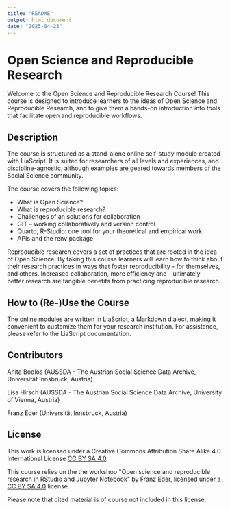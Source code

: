 ```yaml
---
title: "README"
output: html_document
date: "2025-04-23"
---
```

# Open Science and Reproducible Research 
  

Welcome to the Open Science and Reproducible Research Course! This course is designed to introduce learners to the ideas of Open Science and Reproducible Research, and to give them a hands-on introduction into tools that facilitate open and reproducible workflows.

## Description

The course is structured as a stand-alone online self-study module created with LiaScript. It is suited for researchers of all levels and experiences, and discipline-agnostic, although examples are geared towards members of the Social Science community. 

The course covers the following topics:

* What is Open Science?
* What is reproducible research?
* Challenges of an solutions for collaboration
* GIT – working collaboratively and version control
* Quarto, R-Studio: one tool for your theoretical and empirical work 
* APIs and the renv package

Reproducible research covers a set of practices that are rooted in the idea of Open Science. By taking this course learners will learn how to think about their research practices in ways that foster reproducibility - for themselves, and others. Increased collaboration, more efficiency and - ultimately - better research are tangible benefits from practicing reproducible research.

## How to (Re-)Use the Course

The online modules are written in LiaScript, a Markdown dialect, making it convenient to customize them for your research institution. For assistance, please refer to the LiaScript documentation. 


## Contributors

Anita Bodlos (AUSSDA - The Austrian Social Science Data Archive, Universität Innsbruck, Austria)

Lisa Hirsch (AUSSDA - The Austrian Social Science Data Archive, University of Vienna, Austria)

Franz Eder (Universität Innsbruck, Austria)

## License

This work is licensed under a Creative Commons Attribution Share Alike 4.0 International License [CC BY SA 4.0](https://creativecommons.org/licenses/by-sa/4.0/deed.en). 

This course relies on the the workshop "Open science and reproducible research in RStudio and Jupyter Notebook​" by Franz Eder, licensed under a [CC BY SA 4.0](https://creativecommons.org/licenses/by-sa/4.0/deed.en) license.

Please note that cited material is of course not included in this license.